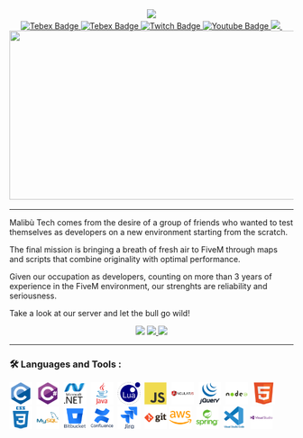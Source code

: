 <div id="header" align="center">
  <img src="https://i.imgur.com/CebOcN3.png" width="300"/>
  <div id="badges">
    <a href="https://malibu-tech.tebex.io/">
      <img src="https://img.shields.io/badge/Tebex%20Scripts-blue?style=for-the-badge&logo=Telegraph&logoColor=white" alt="Tebex Badge"/>
    </a>
    <a href="https://iakko-maps.tebex.io/">
      <img src="https://img.shields.io/badge/Tebex%20Maps-blue?style=for-the-badge&logo=Telegraph&logoColor=white" alt="Tebex Badge"/>
    </a>
    <a href="https://www.twitch.tv/malibutech">
      <img src="https://img.shields.io/badge/Twitch-purple?logo=twitch&logoColor=white&style=for-the-badge" alt="Twitch Badge"/>
    </a>
    <a href="https://www.youtube.com/channel/UCryLhBJnX_CCmnaAOfJmdYA">
      <img src="https://img.shields.io/badge/YouTube-red?style=for-the-badge&logo=youtube&logoColor=white" alt="Youtube Badge"/>
    </a>
    <a href="https://discord.gg/tqk3kAEr4f">
      <img src="https://img.shields.io/discord/897197423502450769?style=for-the-badge&logo=discord&labelColor=7289da&logoColor=white&color=2c2f33&label=Discord"/>
    </a>
    <a href="https://ko-fi.com/malibutech">
      <img src="https://img.shields.io/badge/Support%20Us-grey?style=for-the-badge&logo=kofi&logoColor=white" alt=""/>
    </a>
  </div>
</div>


<div align="center">
  <img src="https://media.giphy.com/media/KgFWejP5Dby1G1o9TG/giphy.gif" width="600" height="300"/>
</div>

---

Malibù Tech comes from the desire of a group of friends who wanted to test themselves as developers on a new environment starting from the scratch. 

The final mission is bringing a breath of fresh air to FiveM through maps and scripts that combine originality with optimal performance.

Given our occupation as developers, counting on more than 3 years of experience in the FiveM environment, our strenghts are reliability and seriousness.

Take a look at our server and let the bull go wild!

<div align="center">
  <a href="https://ko-fi.com/thelindat"><img width="45%" src="https://github-readme-stats.vercel.app/api?username=Moldrok&count_private=true&show_icons=true&theme=synthwave"/></a>
  <a href="https://ko-fi.com/lukewastaken"><img width="45%" src="https://github-readme-stats.vercel.app/api?username=DarkSide0fTheCode&count_private=true&show_icons=true&theme=synthwave"/>
  </a>
  <a href="https://ko-fi.com/lukewastaken"><img width="45%" src="https://github-readme-stats.vercel.app/api?username=AndreIakko&count_private=true&show_icons=true&theme=synthwave"/>
  </a>
</div>

---

### :hammer_and_wrench: Languages and Tools :
<div>
  <img src="https://github.com/devicons/devicon/blob/master/icons/c/c-original.svg" title="C" alt="C" width="40" height="40"/>&nbsp;
  <img src="https://github.com/devicons/devicon/blob/master/icons/csharp/csharp-original.svg" title="Csharp" alt="Csharp" width="40" height="40"/>&nbsp;
  <img src="https://github.com/devicons/devicon/blob/master/icons/dot-net/dot-net-original-wordmark.svg" title="DotNet" alt="DotNet" width="40" height="40"/>&nbsp;
  <img src="https://github.com/devicons/devicon/blob/master/icons/java/java-original-wordmark.svg" title="Java" alt="Java" width="40" height="40"/>&nbsp;
  <img src="https://github.com/devicons/devicon/blob/master/icons/lua/lua-original-wordmark.svg" title="Lua" alt="Lua" width="40" height="40"/>&nbsp;
  <img src="https://github.com/devicons/devicon/blob/master/icons/javascript/javascript-original.svg" title="JavaScript" alt="JavaScript" width="40" height="40"/>&nbsp;
  <img src="https://github.com/devicons/devicon/blob/master/icons/angularjs/angularjs-original-wordmark.svg" title="AngularJS" alt="AngularJS" width="40" height="40"/>&nbsp;
  <img src="https://github.com/devicons/devicon/blob/master/icons/jquery/jquery-original-wordmark.svg" title="Jquery" alt="Jquery" width="40" height="40"/>&nbsp;
  <img src="https://github.com/devicons/devicon/blob/master/icons/nodejs/nodejs-original-wordmark.svg" title="NodeJS" alt="NodeJS" width="40" height="40"/>&nbsp;
  <img src="https://github.com/devicons/devicon/blob/master/icons/html5/html5-original.svg" title="HTML5" alt="HTML" width="40" height="40"/>&nbsp;
  <img src="https://github.com/devicons/devicon/blob/master/icons/css3/css3-plain-wordmark.svg"  title="CSS3" alt="CSS" width="40" height="40"/>&nbsp;
  <img src="https://github.com/devicons/devicon/blob/master/icons/mysql/mysql-original-wordmark.svg" title="MySQL"  alt="MySQL" width="40" height="40"/>&nbsp;  
  <img src="https://github.com/devicons/devicon/blob/master/icons/bitbucket/bitbucket-original-wordmark.svg" title="BitBucket" alt="BitBucket" width="40" height="40"/>&nbsp;
  <img src="https://github.com/devicons/devicon/blob/master/icons/confluence/confluence-original-wordmark.svg" title="Confluence" alt="Confluence" width="40" height="40"/>&nbsp;
  <img src="https://github.com/devicons/devicon/blob/master/icons/jira/jira-original-wordmark.svg" title="Jira" alt="Jira" width="40" height="40"/>&nbsp;
  <img src="https://github.com/devicons/devicon/blob/master/icons/git/git-original-wordmark.svg" title="Git" **alt="Git" width="40" height="40"/>
  <img src="https://github.com/devicons/devicon/blob/master/icons/amazonwebservices/amazonwebservices-plain-wordmark.svg" title="AWS" alt="AWS" width="40" height="40"/>&nbsp;
  <img src="https://github.com/devicons/devicon/blob/master/icons/spring/spring-original-wordmark.svg" title="Spring" alt="Spring" width="40" height="40"/>&nbsp;
  <img src="https://github.com/devicons/devicon/blob/master/icons/vscode/vscode-original-wordmark.svg" title="VSCode" alt="VSCode" width="40" height="40"/>&nbsp;
  <img src="https://github.com/devicons/devicon/blob/master/icons/visualstudio/visualstudio-plain-wordmark.svg" title="VisualStudio" alt="VisualStudio" width="40" height="40"/>&nbsp;
</div>
